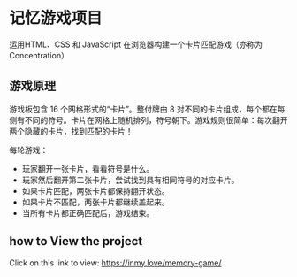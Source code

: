 # 记忆游戏项目
运用HTML、CSS 和 JavaScript 在浏览器构建一个卡片匹配游戏（亦称为 Concentration）

## 游戏原理
游戏板包含 16 个网格形式的“卡片”。整付牌由 8 对不同的卡片组成，每个都在每侧有不同的符号。卡片在网格上随机排列，符号朝下。游戏规则很简单：每次翻开两个隐藏的卡片，找到匹配的卡片！

每轮游戏：
- 玩家翻开一张卡片，看看符号是什么。
- 玩家然后翻开第二张卡片，尝试找到具有相同符号的对应卡片。
- 如果卡片匹配，两张卡片都保持翻开状态。
- 如果卡片不匹配，两张卡片都继续盖起来。
- 当所有卡片都正确匹配后，游戏结束。

## how to View the project
Click on this link to view: https://inmy.love/memory-game/